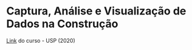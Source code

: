 # Captura, Análise e Visualização de Dados na Construção

[Link](https://edisciplinas.usp.br/course/view.php?id=73896) do curso - USP (2020)
